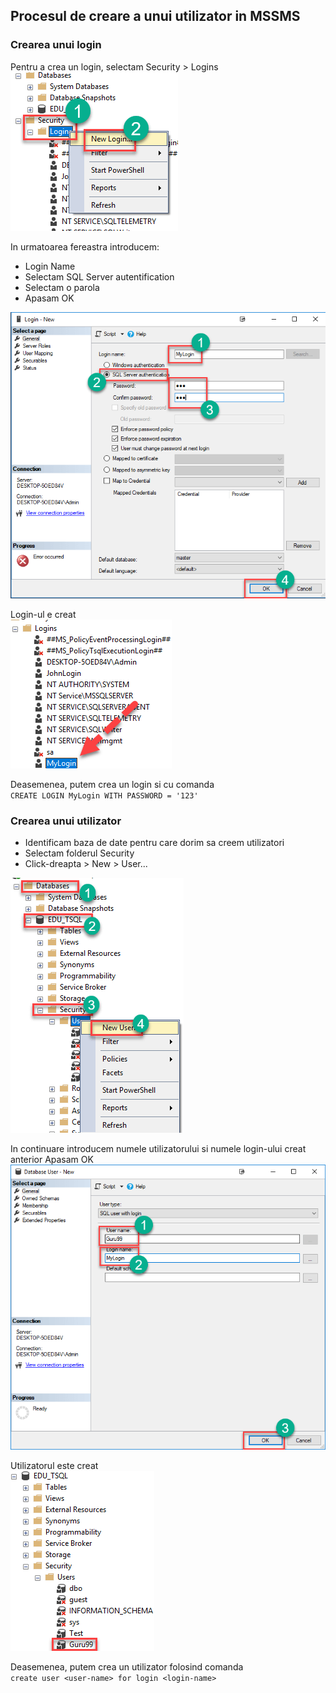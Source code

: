 ## Procesul de creare a unui utilizator in MSSMS

### Crearea unui login
Pentru a crea un login, selectam Security > Logins  
![New Login](/users/images/new_login.png)  

In urmatoarea fereastra introducem:
 - Login Name
 - Selectam SQL Server autentification
 - Selectam o parola
 - Apasam OK
  
![Credentials](/users/images/credentials.png)  

Login-ul e creat  
![Login](/users/images/login_is_created.png)  

Deasemenea, putem crea un login si cu comanda   
`CREATE LOGIN MyLogin WITH PASSWORD = '123'`


### Crearea unui utilizator
- Identificam baza de date pentru care dorim sa creem utilizatori
- Selectam folderul Security
- Click-dreapta > New > User...

![create_user](/users/images/create_user.png)  

In continuare introducem numele utilizatorului si numele login-ului creat anterior
Apasam OK
![credentials_user](/users/images/credentials_user.png)  


Utilizatorul este creat  
![user_is_created](/users/images/user_is_created.png)  


Deasemenea, putem crea un utilizator folosind comanda  
`create user <user-name> for login <login-name>`
